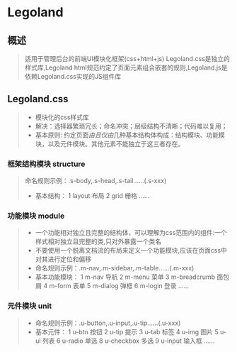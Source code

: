 # Legoland
## 概述
> 适用于管理后台的前端UI模块化框架(css+html+js)
> Legoland.css是独立的样式库,Legoland html规范约定了页面元素组合嵌套的规则,Legoland.js是依赖Legoland.css实现的JS组件库

## Legoland.css
> - 模块化的css样式库
> - 解决：选择器繁琐冗长；命名冲突；层级结构不清晰；代码难以复用；
> - 基本原则: 约定页面*由且仅由*几种基本结构体构成：结构模块、功能模块，以及元件模块。其他元素不能独立于这三者存在。

### 框架结构模块 structure
> 命名规则示例：.s-body,.s-head,.s-tail……(.s-xxx) 
> - 基本结构：
    1 layout 布局
    2 grid 栅格 
    ……

### 功能模块 module
> - 一个功能相对独立且完整的结构体，可以理解为css范围内的组件:一个样式相对独立且完整的类,只对外暴露一个类名
> - 不要使用一个脱离文档流的布局来定义一个功能模块,应该在页面css中对其进行定位和偏移
> - 命名规则示例：.m-nav,.m-sidebar,.m-table……(.m-xxx)
> - 基本功能模块：
    1 m-nav 导航
    2 m-menu 菜单
    3 m-breadcrumb 面包屑
    4 m-form 表单
    5 m-dialog 弹框
    6 m-login 登录
    ……


### 元件模块 unit
> - 命名规则示例：.u-button,.u-input,.u-tip……(.u-xxx)
> - 基本元件：
    1 u-btn 按钮
    2 u-tip 提示
    3 u-tab 标签
    4 u-img 图片
    5 u-ul  列表
    6 u-radio 单选 
    8 u-checkbox 多选
    9 u-input 输入框
    ……
